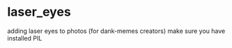 # laser_eyes
adding laser eyes to photos (for dank-memes creators)
make sure you have installed PIL
